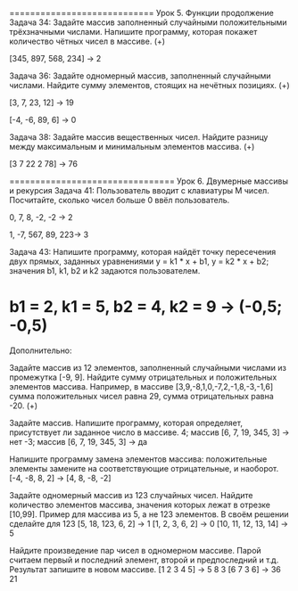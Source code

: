 ============================
Урок 5. Функции продолжение
Задача 34: Задайте массив заполненный случайными положительными трёхзначными числами. Напишите программу, которая покажет количество чётных чисел в массиве. (+)

[345, 897, 568, 234] -> 2

Задача 36: Задайте одномерный массив, заполненный случайными числами. Найдите сумму элементов, стоящих на нечётных позициях. (+)

[3, 7, 23, 12] -> 19

[-4, -6, 89, 6] -> 0

Задача 38: Задайте массив вещественных чисел. Найдите разницу между максимальным и минимальным элементов массива. (+)

[3 7 22 2 78] -> 76

================================
Урок 6. Двумерные массивы и рекурсия
Задача 41: Пользователь вводит с клавиатуры M чисел. Посчитайте, сколько чисел больше 0 ввёл пользователь.

0, 7, 8, -2, -2 -> 2

1, -7, 567, 89, 223-> 3

Задача 43: Напишите программу, которая найдёт точку пересечения двух прямых, заданных уравнениями y = k1 * x + b1, y = k2 * x + b2; значения b1, k1, b2 и k2 задаются пользователем.

b1 = 2, k1 = 5, b2 = 4, k2 = 9 -> (-0,5; -0,5)
=====================================
Дополнительно:

Задайте массив из 12 элементов, заполненный случайными числами из промежутка [-9, 9]. Найдите сумму отрицательных и положительных элементов массива.
Например, в массиве [3,9,-8,1,0,-7,2,-1,8,-3,-1,6] сумма положительных чисел равна 29, сумма отрицательных равна -20. (+)


Задайте массив. Напишите программу, которая определяет, присутствует ли заданное число в массиве.
4; массив [6, 7, 19, 345, 3] -> нет
-3; массив [6, 7, 19, 345, 3] -> да



Напишите программу замена элементов массива: положительные элементы замените на соответствующие отрицательные, и наоборот.
[-4, -8, 8, 2] -> [4, 8, -8, -2] 



Задайте одномерный массив из 123 случайных чисел. Найдите количество элементов массива, значения которых лежат в отрезке [10,99]. 
Пример для массива из 5, а не 123 элементов. В своём решении сделайте для 123
[5, 18, 123, 6, 2] -> 1
[1, 2, 3, 6, 2] -> 0
[10, 11, 12, 13, 14] -> 5




Найдите произведение пар чисел в одномерном массиве. Парой считаем первый и последний элемент, второй и предпоследний и т.д. Результат запишите в новом массиве.
[1 2 3 4 5] -> 5 8 3
[6 7 3 6] -> 36 21
